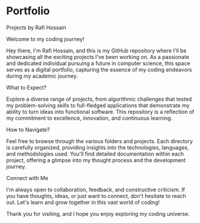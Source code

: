 # Portfolio
Projects by Rafi Hossain

Welcome to my coding journey!

Hey there, I'm Rafi Hossain, and this is my GitHub repository where I'll be showcasing all the exciting projects I've been working on. As a passionate and dedicated individual pursuing a future in computer science, this space serves as a digital portfolio, capturing the essence of my coding endeavors during my academic journey.

What to Expect?

Explore a diverse range of projects, from algorithmic challenges that tested my problem-solving skills to full-fledged applications that demonstrate my ability to turn ideas into functional software. This repository is a reflection of my commitment to excellence, innovation, and continuous learning.

How to Navigate?

Feel free to browse through the various folders and projects. Each directory is carefully organized, providing insights into the technologies, languages, and methodologies used. You'll find detailed documentation within each project, offering a glimpse into my thought process and the development journey.

Connect with Me

I'm always open to collaboration, feedback, and constructive criticism. If you have thoughts, ideas, or just want to connect, don't hesitate to reach out. Let's learn and grow together in this vast world of coding!

Thank you for visiting, and I hope you enjoy exploring my coding universe.
